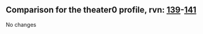 ## Comparison for the theater0 profile, rvn: [139](https://github.com/PRO100KatYT/FortniteProfileRevisions/tree/main/profiles/theater0/139%20theater0.json)-[141](https://github.com/PRO100KatYT/FortniteProfileRevisions/tree/main/profiles/theater0/141%20theater0.json)

No changes
